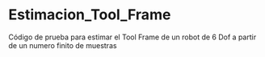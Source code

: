 # Estimacion_Tool_Frame
Código de prueba para estimar el Tool Frame de un robot de 6 Dof a partir de un numero finito de muestras
